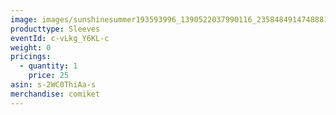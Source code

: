```yaml
---
image: images/sunshinesummer193593996_1390522037990116_2358484914748881575_n.jpg
producttype: Sleeves
eventId: c-vLkg_Y6KL-c
weight: 0
pricings:
  - quantity: 1
    price: 25
asin: s-2WC0ThiAa-s
merchandise: comiket
---
```

